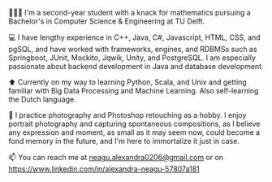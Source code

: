 👩🏻‍🎓 I'm a second-year student with a knack for mathematics pursuing a Bachelor's in Computer Science & Engineering at TU Delft.

💻 I have lengthy experience in C++, Java, C#, Javascript, HTML, CSS, and pgSQL, and have worked with frameworks, engines, and RDBMSs such as Springboot, JUnit, Mockito, Jqwik, Unity, and PostgreSQL.
I am especially passionate about backend development in Java and database development.

⬆️ Currently on my way to learning Python, Scala, and Unix and getting familiar with Big Data Processing and Machine Learning. Also self-learning the Dutch language.

📸 I practice photography and Photoshop retouching as a hobby. I enjoy portrait photography and capturing spontaneous compositions, as I believe any expression and moment, as small as it may seem now, could become a fond memory in the future, and I'm here to immortalize it just in case.

📫 You can reach me at neagu.alexandra0206@gmail.com or on https://www.linkedin.com/in/alexandra-neagu-57807a181

